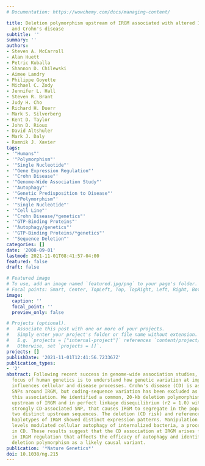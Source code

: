 ```yaml
---
# Documentation: https://wowchemy.com/docs/managing-content/

title: Deletion polymorphism upstream of IRGM associated with altered IRGM expression
  and Crohn's disease
subtitle: ''
summary: ''
authors:
- Steven A. McCarroll
- Alan Huett
- Petric Kuballa
- Shannon D. Chilewski
- Aimee Landry
- Philippe Goyette
- Michael C. Zody
- Jennifer L. Hall
- Steven R. Brant
- Judy H. Cho
- Richard H. Duerr
- Mark S. Silverberg
- Kent D. Taylor
- John D. Rioux
- David Altshuler
- Mark J. Daly
- Ramnik J. Xavier
tags:
- '"Humans"'
- '"Polymorphism"'
- '"Single Nucleotide"'
- '"Gene Expression Regulation"'
- '"Crohn Disease"'
- '"Genome-Wide Association Study"'
- '"Autophagy"'
- '"Genetic Predisposition to Disease"'
- '"*Polymorphism"'
- '"Single Nucleotide"'
- '"Cell Line"'
- '"Crohn Disease/*genetics"'
- '"GTP-Binding Proteins"'
- '"Autophagy/genetics"'
- '"GTP-Binding Proteins/*genetics"'
- '"Sequence Deletion"'
categories: []
date: '2008-09-01'
lastmod: 2021-11-01T08:41:57-04:00
featured: false
draft: false

# Featured image
# To use, add an image named `featured.jpg/png` to your page's folder.
# Focal points: Smart, Center, TopLeft, Top, TopRight, Left, Right, BottomLeft, Bottom, BottomRight.
image:
  caption: ''
  focal_point: ''
  preview_only: false

# Projects (optional).
#   Associate this post with one or more of your projects.
#   Simply enter your project's folder or file name without extension.
#   E.g. `projects = ["internal-project"]` references `content/project/deep-learning/index.md`.
#   Otherwise, set `projects = []`.
projects: []
publishDate: '2021-11-01T12:41:56.723367Z'
publication_types:
- '2'
abstract: Following recent success in genome-wide association studies, a critical
  focus of human genetics is to understand how genetic variation at implicated loci
  influences cellular and disease processes. Crohn's disease (CD) is associated with
  SNPs around IRGM, but coding-sequence variation has been excluded as a source of
  this association. We identified a common, 20-kb deletion polymorphism, immediately
  upstream of IRGM and in perfect linkage disequilibrium (r2 = 1.0) with the most
  strongly CD-associated SNP, that causes IRGM to segregate in the population with
  two distinct upstream sequences. The deletion (CD risk) and reference (CD protective)
  haplotypes of IRGM showed distinct expression patterns. Manipulation of IRGM expression
  levels modulated cellular autophagy of internalized bacteria, a process implicated
  in CD. These results suggest that the CD association at IRGM arises from an alteration
  in IRGM regulation that affects the efficacy of autophagy and identify a common
  deletion polymorphism as a likely causal variant.
publication: '*Nature Genetics*'
doi: 10.1038/ng.215
---
```

